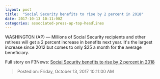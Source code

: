 ```yaml
---
layout: post
title:  "Social Security benefits to rise by 2 percent in 2018"
date: 2017-10-13 10:11:00Z
categories: associated-press-ap-top-headlines
---
```


WASHINGTON (AP) — Millions of Social Security recipients and other retirees will get a 2 percent increase in benefits next year. It's the largest increase since 2012 but comes to only $25 a month for the average beneficiary.


Full story on F3News: [Social Security benefits to rise by 2 percent in 2018](http://www.f3nws.com/n/2ajzrC)

> Posted on: Friday, October 13, 2017 10:11:00 AM
